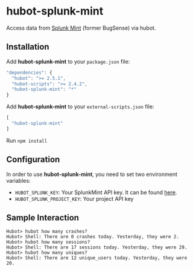 hubot-splunk-mint
=================
Access data from [Splunk Mint](http://mint.splunk.com) (former BugSense) via hubot.


## Installation

Add **hubot-splunk-mint** to your `package.json` file:

```javascript
"dependencies": {
  "hubot": ">= 2.5.1",
  "hubot-scripts": ">= 2.4.2",
  "hubot-splunk-mint": "*"
}
```

Add **hubot-splunk-mint** to your `external-scripts.json` file:

```javascript
[
  "hubot-splunk-mint"
]
```

Run `npm install`

## Configuration

In order to use **hubot-splunk-mint**, you need to set two environment variables:

- `HUBOT_SPLUNK_KEY`: Your SplunkMint API key. It can be found [here](https://mint.splunk.com/account).
- `HUBOT_SPLUNK_PROJECT_KEY`: Your project API key

## Sample Interaction

```
Hubot> hubot how many crashes?
Hubot> Shell: There are 0 crashes today. Yesterday, they were 2.
Hubot> hubot how many sessions?
Hubot> Shell: There are 17 sessions today. Yesterday, they were 29.
Hubot> hubot how many uniques?
Hubot> Shell: There are 12 unique_users today. Yesterday, they were 20.
```
